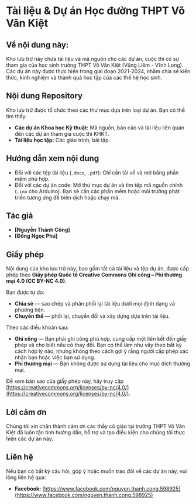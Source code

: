 # Tài liệu & Dự án Học đường THPT Võ Văn Kiệt

## Về nội dung này:
Kho lưu trữ này chứa tài liệu và mã nguồn cho các dự án, cuộc thi có sự tham gia của học sinh trường THPT Võ Văn Kiệt (Vũng Liêm - Vĩnh Long). Các dự án này được thực hiện trong giai đoạn 2021-2024, nhằm chia sẻ kiến thức, kinh nghiệm và thành quả học tập của các thế hệ học sinh.

## Nội dung Repository
Kho lưu trữ được tổ chức theo các thư mục dựa trên loại dự án. Bạn có thể tìm thấy:
* **Các dự án Khoa học Kỹ thuật:** Mã nguồn, báo cáo và tài liệu liên quan đến các dự án tham gia cuộc thi KHKT.
* **Tài liệu học tập:** Các giáo trình, bài tập.

## Hướng dẫn xem nội dung
* Đối với các tệp tài liệu (`.docx`, `.pdf`): Chỉ cần tải về và mở bằng phần mềm phù hợp.
* Đối với các dự án code: Mở thư mục dự án và tìm tệp mã nguồn chính (`.ino` cho Arduino). Bạn sẽ cần các phần mềm hoặc môi trường phát triển tương ứng để biên dịch hoặc chạy mã.

## Tác giả
* **[Nguyễn Thành Công]**
* **[Đồng Ngọc Phú]**

## Giấy phép

Nội dung của kho lưu trữ này, bao gồm tất cả tài liệu và tệp dự án, được cấp phép theo **Giấy phép Quốc tế Creative Commons Ghi công – Phi thương mại 4.0 (CC BY-NC 4.0)**.

Bạn được tự do:
* **Chia sẻ** — sao chép và phân phối lại tài liệu dưới mọi định dạng và phương tiện.
* **Chuyển thể** — phối lại, chuyển đổi và xây dựng dựa trên tài liệu.

Theo các điều khoản sau:
* **Ghi công** — Bạn phải ghi công phù hợp, cung cấp một liên kết đến giấy phép và cho biết nếu có thay đổi. Bạn có thể làm như vậy theo bất kỳ cách hợp lý nào, nhưng không theo cách gợi ý rằng người cấp phép xác nhận bạn hoặc việc bạn sử dụng.
* **Phi thương mại** — Bạn không được sử dụng tài liệu cho mục đích thương mại.

Để xem bản sao của giấy phép này, hãy truy cập [https://creativecommons.org/licenses/by-nc/4.0/](https://creativecommons.org/licenses/by-nc/4.0/).

## Lời cảm ơn
Chúng tôi xin chân thành cảm ơn các thầy cô giáo tại trường THPT Võ Văn Kiệt đã luôn tận tình hướng dẫn, hỗ trợ và tạo điều kiện cho chúng tôi thực hiện các dự án này.

## Liên hệ
Nếu bạn có bất kỳ câu hỏi, góp ý hoặc muốn trao đổi về các dự án này, vui lòng liên hệ qua:
* **Facebook:** [https://www.facebook.com/nguyen.thanh.cong.598925](https://www.facebook.com/nguyen.thanh.cong.598925)

